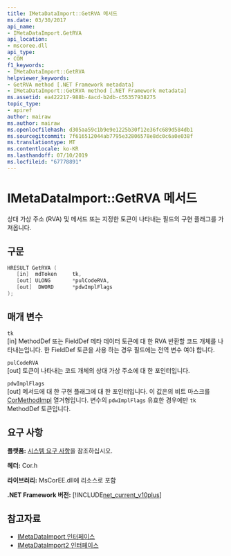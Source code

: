 ```yaml
---
title: IMetaDataImport::GetRVA 메서드
ms.date: 03/30/2017
api_name:
- IMetaDataImport.GetRVA
api_location:
- mscoree.dll
api_type:
- COM
f1_keywords:
- IMetaDataImport::GetRVA
helpviewer_keywords:
- GetRVA method [.NET Framework metadata]
- IMetaDataImport::GetRVA method [.NET Framework metadata]
ms.assetid: ea422217-988b-4acd-b2db-c55357938275
topic_type:
- apiref
author: mairaw
ms.author: mairaw
ms.openlocfilehash: d305aa59c1b9e9e1225b30f12e36fc689d584db1
ms.sourcegitcommit: 7f616512044ab7795e32806578e8dc0c6a0e038f
ms.translationtype: MT
ms.contentlocale: ko-KR
ms.lasthandoff: 07/10/2019
ms.locfileid: "67778891"
---
```

# <a name="imetadataimportgetrva-method"></a>IMetaDataImport::GetRVA 메서드
상대 가상 주소 (RVA) 및 메서드 또는 지정한 토큰이 나타내는 필드의 구현 플래그를 가져옵니다.  
  
## <a name="syntax"></a>구문  
  
```cpp  
HRESULT GetRVA (  
   [in]  mdToken     tk,   
   [out] ULONG       *pulCodeRVA,   
   [out]  DWORD      *pdwImplFlags  
);  
```  
  
## <a name="parameters"></a>매개 변수  
 `tk`  
 [in] MethodDef 또는 FieldDef 메타 데이터 토큰에 대 한 RVA 반환할 코드 개체를 나타내는입니다. 한 FieldDef 토큰을 사용 하는 경우 필드에는 전역 변수 여야 합니다.  
  
 `pulCodeRVA`  
 [out] 토큰이 나타내는 코드 개체의 상대 가상 주소에 대 한 포인터입니다.  
  
 `pdwImplFlags`  
 [out] 메서드에 대 한 구현 플래그에 대 한 포인터입니다. 이 값은의 비트 마스크를 [CorMethodImpl](../../../../docs/framework/unmanaged-api/metadata/cormethodimpl-enumeration.md) 열거형입니다. 변수의 `pdwImplFlags` 유효한 경우에만 `tk` MethodDef 토큰입니다.  
  
## <a name="requirements"></a>요구 사항  
 **플랫폼:** [시스템 요구 사항](../../../../docs/framework/get-started/system-requirements.md)을 참조하십시오.  
  
 **헤더:** Cor.h  
  
 **라이브러리:** MsCorEE.dll에 리소스로 포함  
  
 **.NET Framework 버전:** [!INCLUDE[net_current_v10plus](../../../../includes/net-current-v10plus-md.md)]  
  
## <a name="see-also"></a>참고자료

- [IMetaDataImport 인터페이스](../../../../docs/framework/unmanaged-api/metadata/imetadataimport-interface.md)
- [IMetaDataImport2 인터페이스](../../../../docs/framework/unmanaged-api/metadata/imetadataimport2-interface.md)
